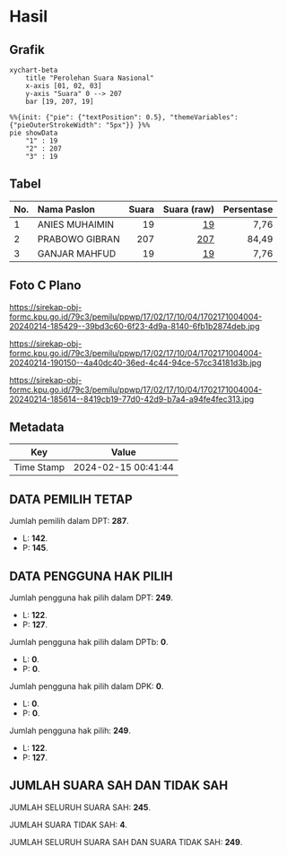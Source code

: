 # Hasil

## Grafik

```mermaid
xychart-beta
    title "Perolehan Suara Nasional"
    x-axis [01, 02, 03]
    y-axis "Suara" 0 --> 207
    bar [19, 207, 19]
```

```mermaid
%%{init: {"pie": {"textPosition": 0.5}, "themeVariables": {"pieOuterStrokeWidth": "5px"}} }%%
pie showData
    "1" : 19
    "2" : 207
    "3" : 19
```

## Tabel

| No. | Nama Paslon    | Suara | Suara (raw) | Persentase |
|:--- |:-------------- | -----:| -----------:| ----------:|
| 1   | ANIES MUHAIMIN | 19    | [19][p-1]   | 7,76       |
| 2   | PRABOWO GIBRAN | 207   | [207][p-2]  | 84,49      |
| 3   | GANJAR MAHFUD  | 19    | [19][p-3]   | 7,76       |


[p-1]: https://github.com/gigit-pemilu/pemilu-2024/blob/main/pilpres/hitung-suara/sub/17-bengkulu/sub/02-rejang-lebong/sub/17-curup-timur/sub/1004-talang-ulu/sub/004-tps/sub/paslon-1.txt
[p-2]: https://github.com/gigit-pemilu/pemilu-2024/blob/main/pilpres/hitung-suara/sub/17-bengkulu/sub/02-rejang-lebong/sub/17-curup-timur/sub/1004-talang-ulu/sub/004-tps/sub/paslon-2.txt
[p-3]: https://github.com/gigit-pemilu/pemilu-2024/blob/main/pilpres/hitung-suara/sub/17-bengkulu/sub/02-rejang-lebong/sub/17-curup-timur/sub/1004-talang-ulu/sub/004-tps/sub/paslon-3.txt

## Foto C Plano

https://sirekap-obj-formc.kpu.go.id/79c3/pemilu/ppwp/17/02/17/10/04/1702171004004-20240214-185429--39bd3c60-6f23-4d9a-8140-6fb1b2874deb.jpg

https://sirekap-obj-formc.kpu.go.id/79c3/pemilu/ppwp/17/02/17/10/04/1702171004004-20240214-190150--4a40dc40-36ed-4c44-94ce-57cc34181d3b.jpg

https://sirekap-obj-formc.kpu.go.id/79c3/pemilu/ppwp/17/02/17/10/04/1702171004004-20240214-185614--8419cb19-77d0-42d9-b7a4-a94fe4fec313.jpg


## Metadata

| Key        | Value               |
| ---------- | ------------------- |
| Time Stamp | 2024-02-15 00:41:44 |


## DATA PEMILIH TETAP

Jumlah pemilih dalam DPT: **287**.
 * L: **142**.
 * P: **145**.

## DATA PENGGUNA HAK PILIH

Jumlah pengguna hak pilih dalam DPT: **249**.
 * L: **122**.
 * P: **127**.

Jumlah pengguna hak pilih dalam DPTb: **0**.
 * L: **0**.
 * P: **0**.

Jumlah pengguna hak pilih dalam DPK: **0**.
 * L: **0**.
 * P: **0**.

Jumlah pengguna hak pilih: **249**.
 * L: **122**.
 * P: **127**.

## JUMLAH SUARA SAH DAN TIDAK SAH

JUMLAH SELURUH SUARA SAH: **245**.

JUMLAH SUARA TIDAK SAH: **4**.

JUMLAH SELURUH SUARA SAH DAN SUARA TIDAK SAH: **249**.


